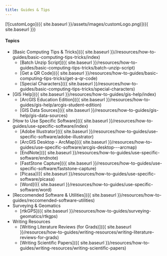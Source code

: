 ```yaml
---
title: Guides & Tips
---
```


[![customLogo]({{ site.baseurl }}/assets/images/customLogo.png)]({{ site.baseurl }})

#### Topics

- [Basic Computing Tips & Tricks]({{ site.baseurl }}//resources/how-to-guides/basic-computing-tips-tricks/index)
  - [Batch Unzip Script]({{ site.baseurl }}/resources/how-to-guides/basic-computing-tips-tricks/batch-unzip-script)
  - [Get a QR Code]({{ site.baseurl }}/resources/how-to-guides/basic-computing-tips-tricks/get-a-qr-code)
  - [Special Characters]({{ site.baseurl }}/resources/how-to-guides/basic-computing-tips-tricks/special-characters)
- [GIS Help]({{ site.baseurl }}/resources/how-to-guides/gis-help/index)
  - [ArcGIS Education Edition]({{ site.baseurl }}/resources/how-to-guides/gis-help/arcgis-student-edition)
  - [GIS Data Sources]({{ site.baseurl }}/resources/how-to-guides/gis-help/gis-data-sources)
- [How to Use Specific Software]({{ site.baseurl }}/resources/how-to-guides/use-specific-software/index)
  - [Adobe Illustrator]({{ site.baseurl }}/resources/how-to-guides/use-specific-software/adobe-illustrator)
  - [ArcGIS Desktop - ArcMap]({{ site.baseurl }}/resources/how-to-guides/use-specific-software/arcgis-desktop---arcmap)
  - [EndNote]({{ site.baseurl }}/resources/how-to-guides/use-specific-software/endnote)
  - [FastStone Capture]({{ site.baseurl }}/resources/how-to-guides/use-specific-software/faststone-capture)
  - [Picasa]({{ site.baseurl }}/resources/how-to-guides/use-specific-software/picasa)
  - [Word]({{ site.baseurl }}/resources/how-to-guides/use-specific-software/word)
- [Reccomended Software & Utilities]({{ site.baseurl }}/resources/how-to-guides/reccomended-software-utilities)
- Surveying & Geomatics
  - [rtkGPS]({{ site.baseurl }}/resources/how-to-guides/surveying-geomatics/rtkgps)
- Writing Resources
  - [Writing Literature Reviews (for Grads)]({{ site.baseurl }}/resources/how-to-guides/writing-resources/writing-literature-reviews-for-grads)
  - [Writing Scientific Papers]({{ site.baseurl }}/resources/how-to-guides/writing-resources/writing-scientific-papers)